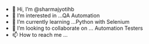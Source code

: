 - 👋 Hi, I’m @sharmajyotihb
- 👀 I’m interested in ...QA Automation 
- 🌱 I’m currently learning ...Python with Selenium
- 💞️ I’m looking to collaborate on ... Automation Testers
- 📫 How to reach me ...

<!---
sharmajyotihb/sharmajyotihb is a ✨ special ✨ repository because its `README.md` (this file) appears on your GitHub profile.
You can click the Preview link to take a look at your changes.
--->
